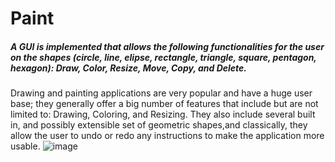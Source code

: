 # Paint
##### A GUI is implemented that allows the following functionalities for the user on the shapes (circle, line, elipse, rectangle, triangle, square, pentagon, hexagon): Draw, Color, Resize, Move, Copy, and Delete.
 Drawing and painting applications are very popular and have a huge user base; they generally offer a big number of features that include but are not limited to: Drawing, Coloring, and Resizing. They also include several built in, and possibly extensible set of geometric shapes,and classically, they allow the user to undo or redo any instructions to make the application more usable.
 ![image](https://github.com/ranimeshehata/Paint/assets/121239735/b41e2896-1235-4a77-9d5b-8792d57b4232)
